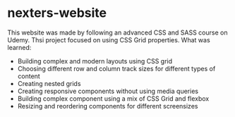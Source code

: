 # nexters-website
This website was made by following an advanced CSS and SASS course on Udemy. Thsi project focused on using CSS Grid properties. What was learned:
- Building complex and modern layouts using CSS grid
- Choosing different row and column track sizes for different types of content 
- Creating nested grids 
- Creating responsive components without using media queries
- Building complex component using a mix of CSS Grid and flexbox
- Resizing and reordering components for different screensizes

